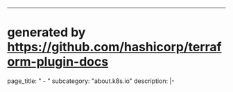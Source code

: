 ---
# generated by https://github.com/hashicorp/terraform-plugin-docs
page_title: "<no value> <no value> - <no value>"
subcategory: "about.k8s.io"
description: |-
